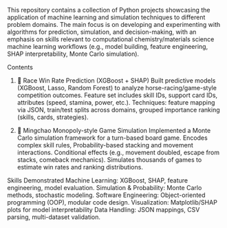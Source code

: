 This repository contains a collection of Python projects showcasing the application of machine learning and simulation techniques to different problem domains.
The main focus is on developing and experimenting with algorithms for prediction, simulation, and decision-making, with an emphasis on skills relevant to computational chemistry/materials science machine learning workflows (e.g., model building, feature engineering, SHAP interpretability, Monte Carlo simulation).

Contents
1. 🏇 Race Win Rate Prediction (XGBoost + SHAP)
Built predictive models (XGBoost, Lasso, Random Forest) to analyze horse-racing/game-style competition outcomes.
Feature set includes skill IDs, support card IDs, attributes (speed, stamina, power, etc.).
Techniques: feature mapping via JSON, train/test splits across domains, grouped importance ranking (skills, cards, strategies).

2. 🎲 Mingchao Monopoly-style Game Simulation
Implemented a Monte Carlo simulation framework for a turn-based board game.
Encodes complex skill rules, Probability-based stacking and movement interactions.
Conditional effects (e.g., movement doubled, escape from stacks, comeback mechanics).
Simulates thousands of games to estimate win rates and ranking distributions.

Skills Demonstrated
Machine Learning: XGBoost, SHAP, feature engineering, model evaluation.
Simulation & Probability: Monte Carlo methods, stochastic modeling.
Software Engineering: Object-oriented programming (OOP), modular code design.
Visualization: Matplotlib/SHAP plots for model interpretability
Data Handling: JSON mappings, CSV parsing, multi-dataset validation.
